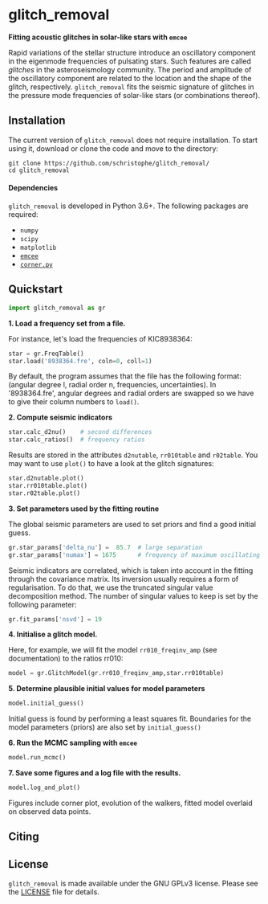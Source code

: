 # glitch_removal
**Fitting acoustic glitches in solar-like stars with `emcee`**

Rapid variations of the stellar structure introduce an oscillatory component in the eigenmode frequencies of pulsating stars. Such features are called *glitches* in the asteroseismology community. The period and amplitude of the oscillatory component are related to the location and the shape of the glitch, respectively. `glitch_removal` fits the seismic signature of glitches in the pressure mode frequencies of solar-like stars (or combinations thereof).

## Installation

The current version of `glitch_removal` does not require installation. To start using it, download or clone the code and move to the directory:

```
git clone https://github.com/schristophe/glitch_removal/
cd glitch_removal
```

#### Dependencies

`glitch_removal` is developed in Python 3.6+. The following packages are required:
* `numpy`
* `scipy`
* `matplotlib`
* [`emcee`](https://emcee.readthedocs.io/)
* [`corner.py`](https://corner.readthedocs.io/)


## Quickstart

```python
import glitch_removal as gr
```

**1. Load a frequency set from a file.**

For instance, let's load the frequencies of KIC8938364:
 ```python
 star = gr.FreqTable()
 star.load('8938364.fre', coln=0, coll=1)
 ```
By default, the program assumes that the file has the following format: (angular degree l, radial order n, frequencies, uncertainties). In '8938364.fre', angular degrees and radial orders are swapped so we have to give their column numbers to `load()`.

**2. Compute seismic indicators**
```python
star.calc_d2nu()    # second differences
star.calc_ratios()  # frequency ratios
```
Results are stored in the attributes `d2nutable`, `rr010table` and `r02table`. You may want to use `plot()` to have a look at the glitch signatures:
```python
star.d2nutable.plot()
star.rr010table.plot()
star.r02table.plot()
```

**3. Set parameters used by the fitting routine**

The global seismic parameters are used to set priors and find a good initial guess.
```python
gr.star_params['delta_nu'] =  85.7  # large separation
gr.star_params['numax'] = 1675      # frequency of maximum oscillating power
```

Seismic indicators are correlated, which is taken into account in the fitting through the covariance matrix. Its inversion usually requires a form of regularisation. To do that, we use the truncated singular value decomposition method. The number of singular values to keep is set by the following parameter:
```python
gr.fit_params['nsvd'] = 19
```


**4. Initialise a glitch model.**

Here, for example, we will fit the model `rr010_freqinv_amp` (see documentation) to the ratios rr010:
```python
model = gr.GlitchModel(gr.rr010_freqinv_amp,star.rr010table)
```


**5. Determine plausible initial values for model parameters**
```python
model.initial_guess()
```
Initial guess is found by performing a least squares fit. Boundaries for the model parameters (priors) are also set by `initial_guess()`

**6. Run the MCMC sampling with `emcee`**
```python
model.run_mcmc()
```

**7. Save some figures and a log file with the results.**
```python
model.log_and_plot()
```
Figures include corner plot, evolution of the walkers, fitted model overlaid on observed data points.

## Citing

## License

`glitch_removal` is made available under the GNU GPLv3 license. Please see the [LICENSE](https://github.com/schristophe/glitch_removal/blob/master/LICENSE) file for details.
